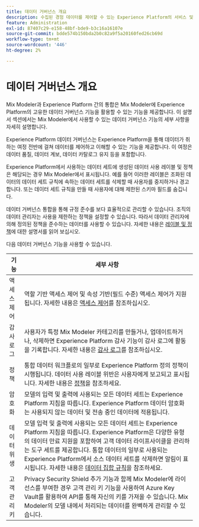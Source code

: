 ```yaml
---
title: 데이터 거버넌스 개요
description: 수집된 경험 데이터를 제어할 수 있는 Experience Platform의 서비스 및 도구를 사용하는 방법을 알아봅니다. 따라서 비즈니스 관행, 법적 의무 및 개발 프로세스를 준수합니다.
feature: Administration
exl-id: 87407c29-e158-48bf-bde9-b3c16a16107e
source-git-commit: bdde574b150bda2b0c82a9f5a20160fed26cb69d
workflow-type: tm+mt
source-wordcount: '446'
ht-degree: 2%

---
```


# 데이터 거버넌스 개요

Mix Modeler과 Experience Platform 간의 통합은 Mix Modeler에 Experience Platform의 고유한 데이터 거버넌스 기능을 활용할 수 있는 기능을 제공합니다. 이 설명서 섹션에서는 Mix Modeler에서 사용할 수 있는 데이터 거버넌스 기능의 세부 사항을 자세히 설명합니다.

Experience Platform 데이터 거버넌스는 Experience Platform을 통해 데이터가 취하는 여정 전반에 걸쳐 데이터를 제어하고 이해할 수 있는 기능을 제공합니다. 이 여정은 데이터 품질, 데이터 계보, 데이터 카탈로그 유지 등을 포함합니다.

Experience Platform에서 사용하는 데이터 세트에 생성된 데이터 사용 레이블 및 정책은 해당되는 경우 Mix Modeler에서 표시됩니다. 예를 들어 이러한 레이블은 조화된 데이터의 데이터 세트 규칙에 속하는 데이터 세트를 삭제할 때 사용자를 중지하거나 경고합니다. 또는 데이터 세트 규칙을 만들 때 사용자에 대해 제한된 스키마 필드를 숨깁니다.

데이터 거버넌스 통합을 통해 규정 준수를 보다 효율적으로 관리할 수 있습니다. 조직의 데이터 관리자는 사용을 제한하는 정책을 설정할 수 있습니다. 따라서 데이터 관리자에 의해 정의된 정책을 준수하는 데이터를 사용할 수 있습니다. 자세한 내용은 [레이블 및 정책](https://experienceleague.adobe.com/en/docs/analytics-platform/using/cja-dataviews/data-governance)에 대한 설명서를 읽어 보십시오.

다음 데이터 거버넌스 기능을 사용할 수 있습니다.

| 기능 | 세부 사항 |
|---|---|
| 액세스 제어 | 역할 기반 액세스 제어 및 속성 기반(필드 수준) 액세스 제어가 지원됩니다. 자세한 내용은 [액세스 제어](access-controls.md)를 참조하십시오. |
| 감사 로그 | 사용자가 특정 Mix Modeler 카테고리를 만들거나, 업데이트하거나, 삭제하면 Experience Platform 감사 기능이 감사 로그에 활동을 기록합니다. 자세한 내용은 [감사 로그](audit-logs.md)를 참조하십시오. |
| 정책 | 통합 데이터 워크플로의 일부로 Experience Platform 정의 정책이 시행됩니다. 데이터 사용 레이블 위반은 사용자에게 보고되고 표시됩니다. 자세한 내용은 [정책](policies.md)을 참조하세요. |
| 암호화 | 모델의 입력 및 출력에 사용되는 모든 데이터 세트는 Experience Platform 지침을 따릅니다. Experience Platform 데이터 암호화는 사용되지 않는 데이터 및 전송 중인 데이터에 적용됩니다. |
| 데이터 위생 | 모델 입력 및 출력에 사용되는 모든 데이터 세트는 Experience Platform 지침을 따릅니다. Experience Platform은 다양한 유형의 데이터 만료 지원을 포함하여 고객 데이터 라이프사이클을 관리하는 도구 세트를 제공합니다. 통합 데이터의 일부로 사용되는 Experience Platform에서 소스 데이터 세트를 삭제하면 알림이 표시됩니다. 자세한 내용은 [데이터 집합 규칙](/help/harmonize-data/dataset-rules.md)을 참조하세요. |
| 고객 관리 키 | Privacy Security Shield 추가 기능과 함께 Mix Modeler에 라이선스를 부여한 경우 고객 관리 키 기능을 사용하여 Azure Key Vault를 활용하여 API를 통해 자신의 키를 가져올 수 있습니다. Mix Modeler의 모델 내에서 처리되는 데이터를 완벽하게 관리할 수 있습니다. |
